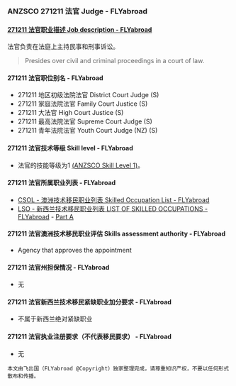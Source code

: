 ### ANZSCO 271211 法官 Judge - FLYabroad ###

#### [271211 法官职业描述 Job description - FLYabroad](http://www.flyabroadvisa.com/anzsco/1331.html#133111)

法官负责在法庭上主持民事和刑事诉讼。

> Presides over civil and criminal proceedings in a court of law.

#### 271211 法官职位别名 - FLYabroad
 
- 271211 地区初级法院法官 District Court Judge (S)
- 271211 家庭法院法官 Family Court Justice (S)
- 271211 大法官 High Court Justice (S)
- 271211 最高法院法官 Supreme Court Judge (S)
- 271211 青年法院法官 Youth Court Judge (NZ) (S)

#### 271211 法官技术等级 Skill level - FLYabroad

- 法官的技能等级为1 [(ANZSCO Skill Level 1)](http://www.flyabroadvisa.com/anzsco/)。

#### 271211 法官所属职业列表 - FLYabroad

- [CSOL - 澳洲技术移民职业列表 Skilled Occupation List - FLYabroad](http://www.flyabroadvisa.com/sol/)
- [LSO - 新西兰技术移民职业列表 LIST OF SKILLED OCCUPATIONS - FLYabroad](http://nz.flyabroadvisa.com/lso/) - [Part A](parta)

#### 271211 法官澳洲技术移民职业评估 Skills assessment authority - FLYabroad

- Agency that approves the appointment

#### 271211 法官州担保情况 - FLYabroad

- 无

#### 271211 法官新西兰技术移民紧缺职业加分要求 - FLYabroad

- 不属于新西兰绝对紧缺职业

#### 271211 法官执业注册要求（不代表移民要求） - FLYabroad

- 无

`本文由飞出国（FLYabroad @Copyright）独家整理完成，请尊重知识产权，不要以任何形式散布和传播。`